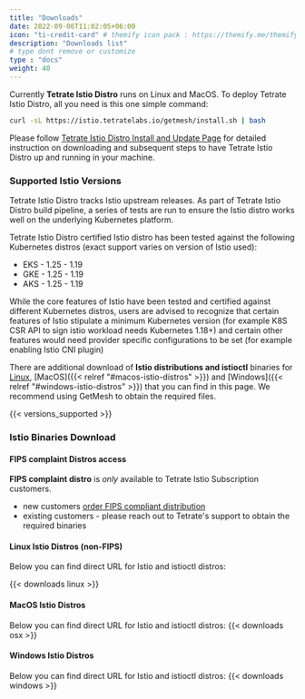 ```yaml
---
title: "Downloads"
date: 2022-09-06T11:02:05+06:00
icon: "ti-credit-card" # themify icon pack : https://themify.me/themify-icons
description: "Downloads list"
# type dont remove or customize
type : "docs"
weight: 40
---
```



Currently <strong>Tetrate Istio Distro</strong> runs on Linux and MacOS. To deploy Tetrate Istio Distro, all you need is this one simple command:

```sh
curl -sL https://istio.tetratelabs.io/getmesh/install.sh | bash
```

Please follow [Tetrate Istio Distro Install and Update Page](/getmesh-cli/install-and-update-of-getistio) for detailed instruction on downloading and subsequent steps to have Tetrate Istio Distro up and running in your machine.

### Supported Istio Versions
Tetrate Istio Distro tracks Istio upstream releases. As part of Tetrate Istio Distro build pipeline, a series of tests are run to ensure the Istio distro works well on the underlying Kubernetes platform.

Tetrate Istio Distro certified Istio distro has been tested against the following Kubernetes distros (exact support varies on version of Istio used):
- EKS - 1.25 - 1.19
- GKE - 1.25 - 1.19
- AKS - 1.25 - 1.19

While the core features of Istio have been tested and certified against different Kubernetes distros, users are advised to recognize that certain features of Istio stipulate a minimum Kubernetes version (for example K8S CSR API to sign istio workload needs Kubernetes 1.18+) and certain other features would need provider specific configurations to be set (for example enabling Istio CNI plugin)

There are additional download of **Istio distributions and istioctl** binaries for [Linux](#linux-istio-distros), [MacOS]({{< relref "#macos-istio-distros" >}}) and [Windows]({{< relref "#windows-istio-distros" >}}) that you can find in this page. We recommend using GetMesh to obtain the required files.

{{< versions_supported >}}

### Istio Binaries Download

#### FIPS complaint Distros access

**FIPS complaint distro** is _only_ available to Tetrate Istio Subscription customers. 
- new customers [order FIPS compliant distribution](/fips-request/) 
- existing customers - please reach out to Tetrate's support to obtain the required binaries

#### Linux Istio Distros (non-FIPS)

Below you can find direct URL for Istio and istioctl distros: 

{{< downloads linux >}}

#### MacOS Istio Distros

Below you can find direct URL for Istio and istioctl distros: 
{{< downloads osx >}}

#### Windows Istio Distros

Below you can find direct URL for Istio and istioctl distros: 
{{< downloads windows >}}


